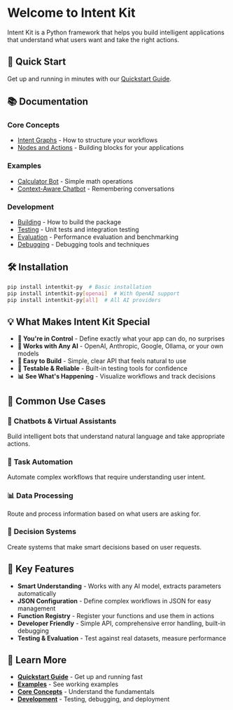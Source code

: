 # Welcome to Intent Kit

Intent Kit is a Python framework that helps you build intelligent applications that understand what users want and take the right actions.

## 🚀 Quick Start

Get up and running in minutes with our [Quickstart Guide](quickstart.md).

## 📚 Documentation

### Core Concepts
- [Intent Graphs](concepts/intent-graphs.md) - How to structure your workflows
- [Nodes and Actions](concepts/nodes-and-actions.md) - Building blocks for your applications

### Examples
- [Calculator Bot](examples/calculator-bot.md) - Simple math operations
- [Context-Aware Chatbot](examples/context-aware-chatbot.md) - Remembering conversations

### Development
- [Building](development/building.md) - How to build the package
- [Testing](development/testing.md) - Unit tests and integration testing
- [Evaluation](development/evaluation.md) - Performance evaluation and benchmarking
- [Debugging](development/debugging.md) - Debugging tools and techniques

## 🛠️ Installation

```bash
pip install intentkit-py  # Basic installation
pip install intentkit-py[openai]  # With OpenAI support
pip install intentkit-py[all]  # All AI providers
```

## 💡 What Makes Intent Kit Special

- **🎯 You're in Control** - Define exactly what your app can do, no surprises
- **🧠 Works with Any AI** - OpenAI, Anthropic, Google, Ollama, or your own models
- **🔧 Easy to Build** - Simple, clear API that feels natural to use
- **🧪 Testable & Reliable** - Built-in testing tools for confidence
- **📊 See What's Happening** - Visualize workflows and track decisions

## 🎯 Common Use Cases

### 🤖 **Chatbots & Virtual Assistants**
Build intelligent bots that understand natural language and take appropriate actions.

### 🔧 **Task Automation**
Automate complex workflows that require understanding user intent.

### 📊 **Data Processing**
Route and process information based on what users are asking for.

### 🎯 **Decision Systems**
Create systems that make smart decisions based on user requests.

## 🚀 Key Features

- **Smart Understanding** - Works with any AI model, extracts parameters automatically
- **JSON Configuration** - Define complex workflows in JSON for easy management
- **Function Registry** - Register your functions and use them in actions
- **Developer Friendly** - Simple API, comprehensive error handling, built-in debugging
- **Testing & Evaluation** - Test against real datasets, measure performance

## 📖 Learn More

- **[Quickstart Guide](quickstart.md)** - Get up and running fast
- **[Examples](examples/index.md)** - See working examples
- **[Core Concepts](concepts/index.md)** - Understand the fundamentals
- **[Development](development/index.md)** - Testing, debugging, and deployment

